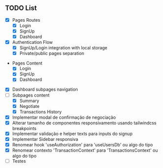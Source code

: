 ## TODO List
- [x] Pages Routes
  - [x] Login
  - [x] SignUp
  - [x] Dashboard
- [x] Authentication Flow
  - [x] SignUp/Login integration with local storage  
  - [x] Private/public pages separation
- Pages Content
  - [x] Login
  - [x] SignUp
  - [x] Dashboard
- [x] Dashboard subpages navigation 
- [ ] Subpages content
  - [x] Summary
  - [x] Negotiate
  - [x] Transactions History
- [x] Implementar modal de confirmação de negociação 
- [x] Alterar tamanho de componentes responsivamento usando tailwindcss breakpoints
- [x] Implementar validação e helper texts para inputs do signup
- [x] Implementar Sidebar responsiva
- [x] Renomear hook 'useAuthorization' para 'useUsersDb' ou algo do tipo
- [x] Renomear contexto 'TransactionContext' para 'TransactionsContext' ou algo do tipo
- [ ] Testes